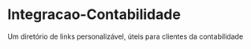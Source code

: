 # Integracao-Contabilidade
Um diretório de links personalizável, úteis para clientes da contabilidade
